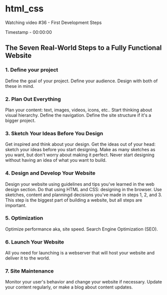 # html_css

Watching video #36 - First Development Steps

Timestamp - 00:00:00

## The Seven Real-World Steps to a Fully Functional Website

### 1. Define your project

Define the goal of your project.
Define your audience.
Design with both of these in mind.

### 2. Plan Out Everything

Plan your content: text, images, videos, icons, etc..
Start thinking about visual hierarchy.
Define the navigation.
Define the site structure if it's a bigger project.

### 3. Sketch Your Ideas Before You Design

Get inspired and think about your design.
Get the ideas out of your head: sketch your ideas before you start designing.
Make as many sketches as you want, but don't worry about making it perfect.
Never start designing without having an idea of what you want to build.

### 4. Design and Develop Your Website

Design your website using guidelines and tips you've learned in the web design section.
Do that using HTML and CSS: designing in the browser.
Use sketches, content and planningd decisions you've made in steps 1, 2, and 3.
This step is the biggest part of building a website, but all steps are important.

### 5. Optimization

Optimize performance aka, site speed.
Search Engine Optimization (SEO).

### 6. Launch Your Website

All you need for launching is a webserver that will host your website and deliver it to the world.

### 7. Site Maintenance

Monitor your user's behavior and change your website if necessary.
Update your content regularly, or make a blog about content updates.
